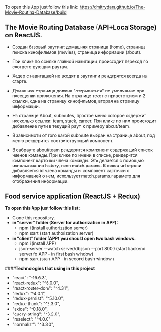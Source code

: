 To open this App just follow this link:
https://dmitrydam.github.io/The-Movie-Routing-Database/build

## The Movie Routing Database (API+LocalStorage) on ReactJS.

* Создан базовый раутинг: домашняя страница (home), страница поиска кинофильмов
  (movies), страница информации (about).
* При клике по ссылке главной навигации, происходит переход по
  соответствующим раутам.
* Хедер с навигацией не входят в раутинг и рендерятся всегда на старте.
* Домашняя страница должна "открываться" по умолчанию при посещении приложения.
  На странице текст с приветствием и 2 ссылки, одна на страницу
  кинофильмов, вторая на страницу информации.

* На странице About, subroutes, простое меню которое содержит несколько
  ссылок: team, stack, career. При клике по ним происходит добавление пути в
  текущий раут, к примеру about/team.
* В зависимоти от того какой subroute выбран на странице about, под меню
  рендерится соответствующий компонент.
* В сабрауте about/team рендерится компонент содержащий список членов команды.
  При клике по имени в списке, рендерится компонент карточки члена команды. Это
  делается с помощью использования history, поля match.params. В конец url
  строки добавляется id члена команды и, компонент карточки с информацией о нем,
  использует match.params.параметр для отображения информации.
  
## Food service application (ReactJS + Redux)

**To open this App just follow this list:**

- Clone this repository.
- **in "server" folder (Server for authorization in APP):**
  - npm i (install authorization server)
  - npm start (start authorization server)
- **in "client" folder (APP) you should open two bash windows.**
  - npm i (install APP)
  - json-server --watch server/db.json --port 8000 (start backend server fo APP - in first bash window)
  - npm start (start APP - in second bash window )

####**Technologies that using in this project**

- "react": "^16.6.3",
- "react-redux": "^6.0.0",
- "react-router-dom": "^4.3.1",
- "redux": "^4.0.1",
- "redux-persist": "^5.10.0",
- "redux-thunk": "^2.3.0",
- "axios": "^0.18.0",
- "query-string": "^6.2.0",
- "reselect": "^4.0.0"
- "normalizr": "^3.3.0",
